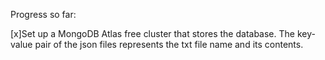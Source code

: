 Progress so far:

[x]Set up a MongoDB Atlas free cluster that stores the database. The key-value pair of the json files represents the txt file name and its contents.